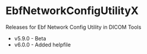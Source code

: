 # EbfNetworkConfigUtilityX
Releases for Ebf Network Config Utility in DICOM Tools

* v5.9.0 - Beta  
* v6.0.0 - Added helpfile
